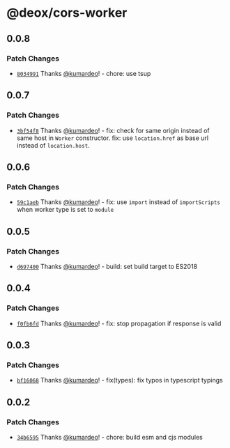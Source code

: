 # @deox/cors-worker

## 0.0.8

### Patch Changes

- [`8034991`](https://github.com/kumardeo/deox/commit/80349919722aef5c9dfffc30a603b0c7fe40f0e7) Thanks [@kumardeo](https://github.com/kumardeo)! - chore: use tsup

## 0.0.7

### Patch Changes

- [`3bf54f8`](https://github.com/kumardeo/deox/commit/3bf54f8bc792794b38161cd996206841b7309b3b) Thanks [@kumardeo](https://github.com/kumardeo)! - fix: check for same origin instead of same host in `Worker` constructor.
  fix: use `location.href` as base url instead of `location.host`.

## 0.0.6

### Patch Changes

- [`59c1aeb`](https://github.com/kumardeo/deox/commit/59c1aeb737d9bef8c678e264e03c164a5bf13c74) Thanks [@kumardeo](https://github.com/kumardeo)! - fix: use `import` instead of `importScripts` when worker type is set to `module`

## 0.0.5

### Patch Changes

- [`d697400`](https://github.com/kumardeo/deox/commit/d6974000a60343cb097d59f39e7fb35e4709d3b3) Thanks [@kumardeo](https://github.com/kumardeo)! - build: set build target to ES2018

## 0.0.4

### Patch Changes

- [`f0fb6fd`](https://github.com/kumardeo/deox/commit/f0fb6fd20e93f136e0c333807122fce5f17ae54b) Thanks [@kumardeo](https://github.com/kumardeo)! - fix: stop propagation if response is valid

## 0.0.3

### Patch Changes

- [`bf16068`](https://github.com/kumardeo/deox/commit/bf160682ae45a92dc7285685c84ce07c10a11cfa) Thanks [@kumardeo](https://github.com/kumardeo)! - fix(types): fix typos in typescript typings

## 0.0.2

### Patch Changes

- [`34b6595`](https://github.com/kumardeo/deox/commit/34b6595444edcb170af317099324b68869562d26) Thanks [@kumardeo](https://github.com/kumardeo)! - chore: build esm and cjs modules
